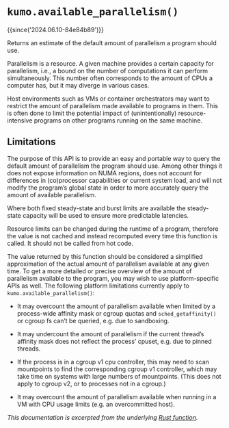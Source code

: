 # `kumo.available_parallelism()`

{{since('2024.06.10-84e84b89')}}

Returns an estimate of the default amount of parallelism a program should use.

Parallelism is a resource. A given machine provides a certain capacity for
parallelism, i.e., a bound on the number of computations it can perform
simultaneously. This number often corresponds to the amount of CPUs a computer
has, but it may diverge in various cases.

Host environments such as VMs or container orchestrators may want to restrict
the amount of parallelism made available to programs in them. This is often
done to limit the potential impact of (unintentionally) resource-intensive
programs on other programs running on the same machine.

## Limitations

The purpose of this API is to provide an easy and portable way to query the
default amount of parallelism the program should use. Among other things it
does not expose information on NUMA regions, does not account for differences
in (co)processor capabilities or current system load, and will not modify the
program’s global state in order to more accurately query the amount of
available parallelism.

Where both fixed steady-state and burst limits are available the steady-state
capacity will be used to ensure more predictable latencies.

Resource limits can be changed during the runtime of a program, therefore the
value is not cached and instead recomputed every time this function is called.
It should not be called from hot code.

The value returned by this function should be considered a simplified
approximation of the actual amount of parallelism available at any given time.
To get a more detailed or precise overview of the amount of parallelism
available to the program, you may wish to use platform-specific APIs as well.
The following platform limitations currently apply to `kumo.available_parallelism()`:

* It may overcount the amount of parallelism available when limited by a
  process-wide affinity mask or cgroup quotas and `sched_getaffinity()` or
  cgroup fs can’t be queried, e.g. due to sandboxing.

* It may undercount the amount of parallelism if the current thread’s affinity
  mask does not reflect the process’ cpuset, e.g. due to pinned threads.

* If the process is in a cgroup v1 cpu controller, this may need to scan
  mountpoints to find the corresponding cgroup v1 controller, which may take
  time on systems with large numbers of mountpoints. (This does not apply to
  cgroup v2, or to processes not in a cgroup.)

* It may overcount the amount of parallelism available when running in a VM
  with CPU usage limits (e.g. an overcommitted host).

*This documentation is excerpted from the underlying [Rust
function](https://doc.rust-lang.org/stable/std/thread/fn.available_parallelism.html).*
